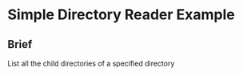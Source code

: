 # Simple Directory Reader Example

## Brief

List all the child directories of a specified directory